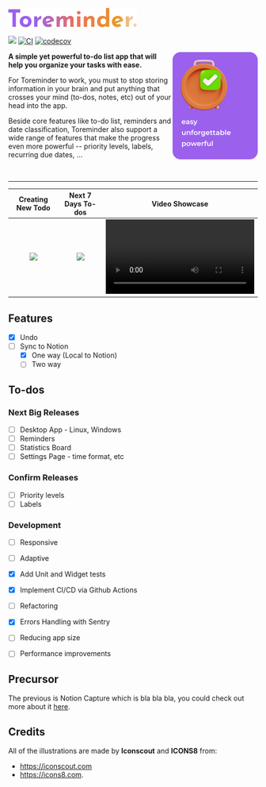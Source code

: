 ![logo-text](assets/logo-text.png)

![](https://camo.githubusercontent.com/88bd58e13a123fda908ab14170a14e28ec30a36d28818be1e4d4fb437f4fca1b/68747470733a2f2f696d672e736869656c64732e696f2f62616467652f4d61696e7461696e65642d7965732d677265656e2e737667) [![CI](https://github.com/hieugao/toreminder/workflows/CI/badge.svg)](https://github.com/hieugao/toreminder/actions/workflows/test.yaml) [![codecov](https://codecov.io/gh/hieugao/toreminder/branch/main/graph/badge.svg?token=8V1XDA4TB8)](https://codecov.io/gh/hieugao/toreminder)

<img align="right" src="assets/slogan.png" />

__A simple yet powerful to-do list app that will help you organize your tasks with ease.__

For Toreminder to work, you must to stop storing information in your brain and
put anything that crosses your mind (to-dos, notes, etc) out of your head into the app. 

Beside core features like to-do list, reminders and date classification, Toreminder
also support a wide range of features that make the progress even more powerful --
priority levels, labels, recurring due dates, ...

&nbsp;

--- 

Creating New Todo          |  Next 7 Days To-dos       | Video Showcase  
:-------------------------:|:-------------------------:|:-------------------------:
<img src="https://user-images.githubusercontent.com/13729196/160230354-f8c9e460-f16e-49e5-8799-c7e801cfd346.jpg" width="300"> | <img src="https://user-images.githubusercontent.com/13729196/160230356-4f538c50-d82b-4178-9959-6e043b994de3.jpg" width="300"> | <video src="https://user-images.githubusercontent.com/13729196/160230360-5df56177-a2d2-4233-8cc4-aff0bb39a260.mp4">

## Features
- [x] Undo
- [ ] Sync to Notion
  - [x] One way (Local to Notion)
  - [ ] Two way

## To-dos
### Next Big Releases
- [ ] Desktop App - Linux, Windows
- [ ] Reminders
- [ ] Statistics Board
- [ ] Settings Page - time format, etc

### Confirm Releases
- [ ] Priority levels
- [ ] Labels

### Development
- [ ] Responsive
- [ ] Adaptive
- [x] Add Unit and Widget tests
- [x] Implement CI/CD via Github Actions
- [ ] Refactoring
- [x] Errors Handling with Sentry
- [ ] Reducing app size
- [ ] Performance improvements


## Precursor
The previous is Notion Capture which is bla bla bla, you could check out more about it [here](./notion_capture.md).

## Credits
All of the illustrations are made by __Iconscout__ and __ICONS8__ from:
- https://iconscout.com
- https://icons8.com.
